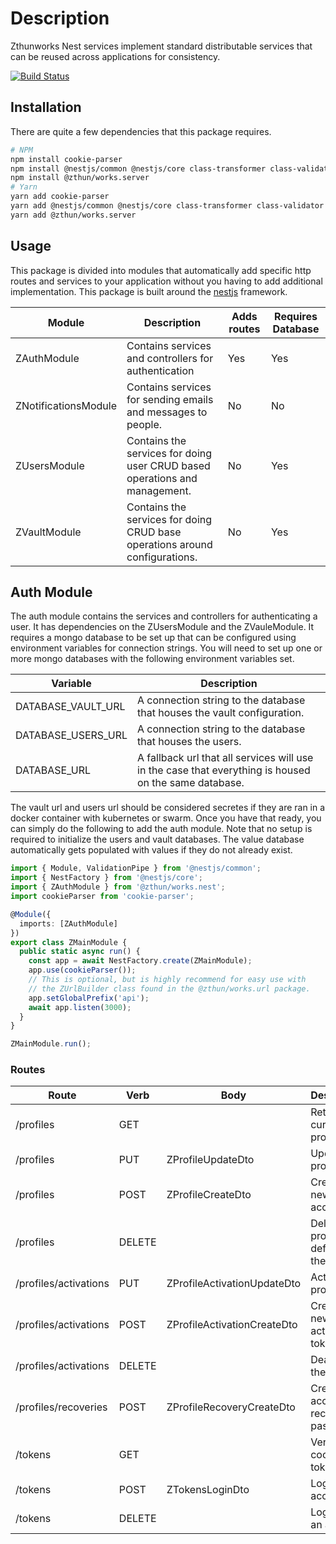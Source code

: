 # Description

Zthunworks Nest services implement standard distributable services that can be reused across applications for consistency.

[![Build Status](https://travis-ci.com/zthun/works.svg?branch=master)](https://travis-ci.com/zthun/works)

## Installation

There are quite a few dependencies that this package requires.

```sh
# NPM
npm install cookie-parser
npm install @nestjs/common @nestjs/core class-transformer class-validator jsonwebtoken lodash nodemailer reflect-metadata rxjs uuid @zthun/works.core @zthun/works.dal
npm install @zthun/works.server
# Yarn
yarn add cookie-parser
yarn add @nestjs/common @nestjs/core class-transformer class-validator jsonwebtoken lodash nodemailer reflect-metadata rxjs uuid @zthun/works.core @zthun/works.dal
yarn add @zthun/works.server
```

## Usage

This package is divided into modules that automatically add specific http routes and services to your application without you having to add additional implementation. This package is built around the [nestjs](https://nestjs.com/) framework.

| Module               | Description                                                                 | Adds routes | Requires Database |
| -------------------- | --------------------------------------------------------------------------- | ----------- | ----------------- |
| ZAuthModule          | Contains services and controllers for authentication                        | Yes         | Yes               |
| ZNotificationsModule | Contains services for sending emails and messages to people.                | No          | No                |
| ZUsersModule         | Contains the services for doing user CRUD based operations and management.  | No          | Yes               |
| ZVaultModule         | Contains the services for doing CRUD base operations around configurations. | No          | Yes               |

## Auth Module

The auth module contains the services and controllers for authenticating a user. It has dependencies on the ZUsersModule and the ZVauleModule. It requires a mongo database to be set up that can be configured using environment variables for connection strings. You will need to set up one or more mongo databases with the following environment variables set.

| Variable           | Description                                                                                           |
| ------------------ | ----------------------------------------------------------------------------------------------------- |
| DATABASE_VAULT_URL | A connection string to the database that houses the vault configuration.                              |
| DATABASE_USERS_URL | A connection string to the database that houses the users.                                            |
| DATABASE_URL       | A fallback url that all services will use in the case that everything is housed on the same database. |

The vault url and users url should be considered secretes if they are ran in a docker container with kubernetes or swarm. Once you have that ready, you can simply do the following to add the auth module. Note that no setup is required to initialize the users and vault databases. The value database automatically gets populated with values if they do not already exist.

```ts
import { Module, ValidationPipe } from '@nestjs/common';
import { NestFactory } from '@nestjs/core';
import { ZAuthModule } from '@zthun/works.nest';
import cookieParser from 'cookie-parser';

@Module({
  imports: [ZAuthModule]
})
export class ZMainModule {
  public static async run() {
    const app = await NestFactory.create(ZMainModule);
    app.use(cookieParser());
    // This is optional, but is highly recommend for easy use with
    // the ZUrlBuilder class found in the @zthun/works.url package.
    app.setGlobalPrefix('api');
    await app.listen(3000);
  }
}

ZMainModule.run();
```

### Routes

| Route                 | Verb   | Body                        | Description                                |
| --------------------- | ------ | --------------------------- | ------------------------------------------ |
| /profiles             | GET    |                             | Returns the current profile.               |
| /profiles             | PUT    | ZProfileUpdateDto           | Updates a profile.                         |
| /profiles             | POST   | ZProfileCreateDto           | Creates a new account.                     |
| /profiles             | DELETE |                             | Deletes the profile defined by the cookie. |
| /profiles/activations | PUT    | ZProfileActivationUpdateDto | Activates a profile                        |
| /profiles/activations | POST   | ZProfileActivationCreateDto | Creates a new activation token.            |
| /profiles/activations | DELETE |                             | Deactivates the user                       |
| /profiles/recoveries  | POST   | ZProfileRecoveryCreateDto   | Creates an account recovery password.      |
| /tokens               | GET    |                             | Verify a cookie token                      |
| /tokens               | POST   | ZTokensLoginDto             | Login for an account.                      |
| /tokens               | DELETE |                             | Logout for an account                      |

